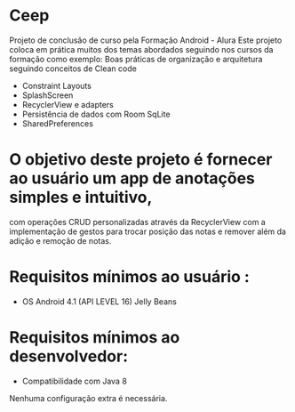 # Ceep
Projeto de conclusão de curso pela Formação Android - Alura
Este projeto coloca em prática muitos dos temas abordados seguindo nos cursos da formação como exemplo:
Boas práticas de organização e arquitetura seguindo conceitos de Clean code
- Constraint Layouts
- SplashScreen
- RecyclerView e adapters 
- Persistência de dados com Room SqLite
- SharedPreferences

# O objetivo deste projeto é fornecer ao usuário um app de anotações simples e intuitivo,
com operações CRUD personalizadas através da RecyclerView com a implementação de gestos para trocar posição das notas e remover além da adição e remoção de notas.

# Requisitos mínimos ao usuário :
 - OS Android 4.1 (API LEVEL 16) Jelly Beans
	
# Requisitos mínimos ao desenvolvedor:
 - Compatibilidade com Java 8

Nenhuma configuração extra é necessária.






